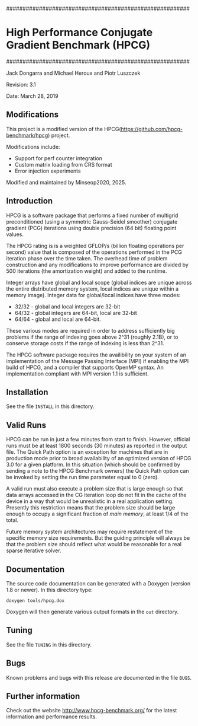########################################################
# High Performance Conjugate Gradient Benchmark (HPCG) #
########################################################

Jack Dongarra and Michael Heroux and Piotr Luszczek

Revision: 3.1

Date: March 28, 2019

## Modifications ##
This project is a modified version of the HPCG(https://github.com/hpcg-benchmark/hpcg) project.

Modifications include:
- Support for perf counter integration 
- Custom matrix loading from CRS format
- Error injection experiments

Modified and maintained by Minseop2020, 2025.

## Introduction ##

HPCG is a software package that performs a fixed number of multigrid preconditioned
(using a symmetric Gauss-Seidel smoother) conjugate gradient (PCG) iterations using double
precision (64 bit) floating point values.

The HPCG rating is is a weighted GFLOP/s (billion floating operations per second) value
that is composed of the operations performed in the PCG iteration phase over
the time taken.  The overhead time of problem construction and any modifications to improve
performance are divided by 500 iterations (the amortization weight) and added to the runtime.

Integer arrays have global and local
scope (global indices are unique across the entire distributed memory system,
local indices are unique within a memory image).  Integer data for global/local
indices have three modes:

* 32/32 - global and local integers are 32-bit
* 64/32 - global integers are 64-bit, local are 32-bit
* 64/64 - global and local are 64-bit.

These various modes are required in order to address sufficiently big problems
if the range of indexing goes above 2^31 (roughly 2.1B), or to conserve storage
costs if the range of indexing is less than 2^31.

The  HPCG  software  package requires the availibility on your system of an
implementation of the  Message Passing Interface (MPI) if enabling the MPI
build of HPCG, and a compiler that supports OpenMP syntax. An implementation
compliant with MPI version 1.1 is sufficient.

## Installation ##

See the file `INSTALL` in this directory.

## Valid Runs ##

HPCG can be run in just a few minutes from start to finish.  However, official
runs must be at least 1800 seconds (30 minutes) as reported in the output file.
The Quick Path option is an exception for machines that are in production mode
prior to broad availability of an optimized version of HPCG 3.0 for a given platform.
In this situation (which should be confirmed by sending a note to the HPCG Benchmark
owners) the Quick Path option can be invoked by setting the run time parameter equal
to 0 (zero).

A valid run must also execute a problem size that is large enough so that data
arrays accessed in the CG iteration loop do not fit in the cache of the device
in a way that would be unrealistic in a real application setting.  Presently this
restriction means that the problem size should be large enough to occupy a
significant fraction of *main memory*, at least 1/4 of the total.

Future memory system architectures may require restatement of the specific memory
size requirements.  But the guiding principle will always be that the problem
size should reflect what would be reasonable for a real sparse iterative solver.

## Documentation ##

The source code documentation can be generated with a Doxygen (version 1.8 or
newer). In this directory type:

    doxygen tools/hpcg.dox

Doxygen will then generate various output formats in the `out` directory.

## Tuning ##

See the file `TUNING` in this directory.

## Bugs ##

Known problems and bugs with this release are documented in the file
`BUGS`.

## Further information ##

Check out  the website  http://www.hpcg-benchmark.org/ for the latest
information and performance results.
